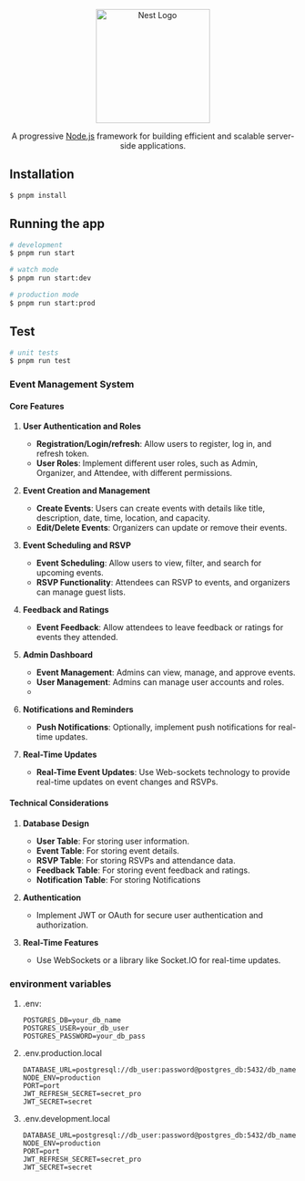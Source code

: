 <p align="center">
  <a href="http://nestjs.com/" target="blank"><img src="https://nestjs.com/img/logo-small.svg" width="200" alt="Nest Logo" /></a>
</p>

[circleci-image]: https://img.shields.io/circleci/build/github/nestjs/nest/master?token=abc123def456
[circleci-url]: https://circleci.com/gh/nestjs/nest

  <p align="center">A progressive <a href="http://nodejs.org" target="_blank">Node.js</a> framework for building efficient and scalable server-side applications.</p>
    <p align="center">

## Installation

```bash
$ pnpm install
```

## Running the app

```bash
# development
$ pnpm run start

# watch mode
$ pnpm run start:dev

# production mode
$ pnpm run start:prod
```

## Test

```bash
# unit tests
$ pnpm run test
```

### Event Management System

#### **Core Features**

1. **User Authentication and Roles**

   - **Registration/Login/refresh**: Allow users to register, log in, and refresh token.
   - **User Roles**: Implement different user roles, such as Admin, Organizer, and Attendee, with different permissions.

2. **Event Creation and Management**

   - **Create Events**: Users can create events with details like title, description, date, time, location, and capacity.
   - **Edit/Delete Events**: Organizers can update or remove their events.

3. **Event Scheduling and RSVP**

   - **Event Scheduling**: Allow users to view, filter, and search for upcoming events.
   - **RSVP Functionality**: Attendees can RSVP to events, and organizers can manage guest lists.

4. **Feedback and Ratings**

   - **Event Feedback**: Allow attendees to leave feedback or ratings for events they attended.

5. **Admin Dashboard**

   - **Event Management**: Admins can view, manage, and approve events.
   - **User Management**: Admins can manage user accounts and roles.
   -

6. **Notifications and Reminders**

   - **Push Notifications**: Optionally, implement push notifications for real-time updates.

7. **Real-Time Updates**
   - **Real-Time Event Updates**: Use Web-sockets technology to provide real-time updates on event changes and RSVPs.

#### **Technical Considerations**

1. **Database Design**

   - **User Table**: For storing user information.
   - **Event Table**: For storing event details.
   - **RSVP Table**: For storing RSVPs and attendance data.
   - **Feedback Table**: For storing event feedback and ratings.
   - **Notification Table**: For storing Notifications

2. **Authentication**

   - Implement JWT or OAuth for secure user authentication and authorization.

3. **Real-Time Features**

   - Use WebSockets or a library like Socket.IO for real-time updates.

### environment variables

1. .env:

   ```
   POSTGRES_DB=your_db_name
   POSTGRES_USER=your_db_user
   POSTGRES_PASSWORD=your_db_pass
   ```

2. .env.production.local

   ```
   DATABASE_URL=postgresql://db_user:password@postgres_db:5432/db_name
   NODE_ENV=production
   PORT=port
   JWT_REFRESH_SECRET=secret_pro
   JWT_SECRET=secret

   ```

3. .env.development.local
   ```
   DATABASE_URL=postgresql://db_user:password@postgres_db:5432/db_name
   NODE_ENV=production
   PORT=port
   JWT_REFRESH_SECRET=secret_pro
   JWT_SECRET=secret
   ```
